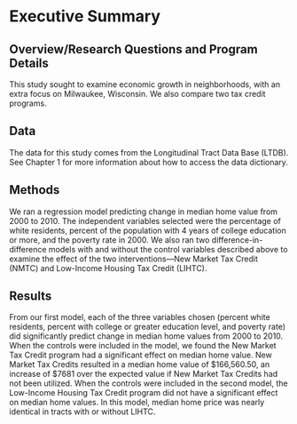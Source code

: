 # Executive Summary

## Overview/Research Questions and Program Details
This study sought to examine economic growth in neighborhoods, with an extra focus on Milwaukee, Wisconsin. We also compare two tax credit programs.

## Data
The data for this study comes from the Longitudinal Tract Data Base (LTDB). See Chapter 1 for more information about how to access the data dictionary.

## Methods
We ran a regression model predicting change in median home value from 2000 to 2010. The independent variables selected were the percentage of white residents, percent of the population with 4 years of college education or more, and the poverty rate in 2000.
We also ran two difference-in-difference models with and without the control variables described above to examine the effect of the two interventions—New Market Tax Credit (NMTC) and Low-Income Housing Tax Credit (LIHTC).

## Results
From our first model, each of the three variables chosen (percent white residents, percent with college or greater education level, and poverty rate) did significantly predict change in median home values from 2000 to 2010.
When the controls were included in the model, we found the New Market Tax Credit program had a significant effect on median home value. New Market Tax Credits resulted in a median home value of $166,560.50, an increase of $7681 over the expected value if New Market Tax Credits had not been utilized.
When the controls were included in the second model, the Low-Income Housing Tax Credit program did not have a significant effect on median home values. In this model, median home price was nearly identical in tracts with or without LIHTC.


